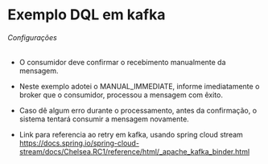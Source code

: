 # Exemplo DQL em kafka

###### Configurações
- O consumidor deve confirmar o recebimento manualmente da mensagem.
- Neste exemplo adotei o MANUAL_IMMEDIATE, informe imediatamente o broker que o consumidor, processou a mensagem com êxito.
- Caso dê algum erro durante o processamento, antes da confirmação, o sistema tentará consumir a mensagem novamente.

- Link para referencia ao retry em kafka, usando spring cloud stream https://docs.spring.io/spring-cloud-stream/docs/Chelsea.RC1/reference/html/_apache_kafka_binder.html
